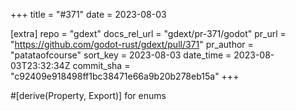 +++
title = "#371"
date = 2023-08-03

[extra]
repo = "gdext"
docs_rel_url = "gdext/pr-371/godot"
pr_url = "https://github.com/godot-rust/gdext/pull/371"
pr_author = "patataofcourse"
sort_key = 2023-08-03
date_time = 2023-08-03T23:32:34Z
commit_sha = "c92409e918498ff1bc38471e66a9b20b278eb15a"
+++

#[derive(Property, Export)] for enums
